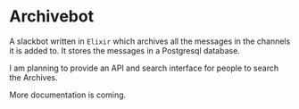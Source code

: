 # Archivebot

A slackbot written in `Elixir` which archives all the messages in the channels it is added to. It stores the messages in a Postgresql database.

I am planning to provide an API and search interface for people to search the Archives.

More documentation is coming.